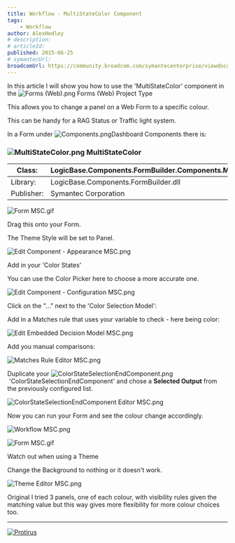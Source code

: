 ```yaml
---
title: Workflow - MultiStateColor Component
tags:
    - Workflow
author: AlexHedley
# description: 
# articleId: 
published: 2015-06-25
# symantecUrl:
broadcomUrl: https://community.broadcom.com/symantecenterprise/viewdocument/workflow-multistatecolor-componen?CommunityKey=04ead5e9-3643-4118-b853-afa5a58710c6&tab=librarydocuments
---
```


In this article I will show you how to use the 'MultiStateColor' component in the ![Forms (Web).png](images\Forms%2520%2528Web%2529.png) Forms (Web) Project Type
  
This allows you to change a panel on a Web Form to a specific colour.
  
This can be handy for a RAG Status or Traffic light system.
  
In a Form under ![Components.png](images\Components.png)Dashboard Components there is:
  
### ![MultiStateColor.png](images\MultiStateColor.png) **MultiStateColor**

| Class: | LogicBase.Components.FormBuilder.Components.MultiStateColor.MultiStateColorComponent |
| --- | --- |
| Library: | LogicBase.Components.FormBuilder.dll |
| Publisher: | Symantec Corporation |

![Form MSC.gif](images\FormMSC.gif)

Drag this onto your Form.
  
The Theme Style will be set to Panel.

![Edit Component - Appearance MSC.png](images\EditComponent-AppearanceMSC.png)
  
Add in your 'Color States'
  
You can use the Color Picker here to choose a more accurate one.
  
![Edit Component - Configuration MSC.png](images\EditComponent-ConfigurationMSC.png)
  
Click on the "..." next to the 'Color Selection Model':
  
Add in a Matches rule that uses your variable to check - here being color:
  
![Edit Embedded Decision Model MSC.png](images\EditEmbeddedDecisionModelMSC.png)
  
Add you manual comparisons:
  
![Matches Rule Editor MSC.png](images\MatchesRuleEditorMSC.png)
  
Duplicate your ![ColorStateSelectionEndComponent.png](images\ColorStateSelectionEndComponent.png) 'ColorStateSelectionEndComponent' and chose a **Selected Output** from the previously configured list.
  
![ColorStateSelectionEndComponent Editor MSC.png](images\ColorStateSelectionEndComponentEditorMSC.png)
  
Now you can run your Form and see the colour change accordingly.
  
![Workflow MSC.png](images\WorkflowMSC.png)
  
![Form MSC.gif](images\FormMSC.gif)

Watch out when using a Theme
  
Change the Background to nothing or it doesn't work.
  
![Theme Editor MSC.png](images\ThemeEditorMSC.png)
  
Original I tried 3 panels, one of each colour, with visibility rules given the matching value but this way gives more flexibility for more colour choices too.

* * *

[![Protirus](images\Protirus.png)](http://www.protirus.com/)
